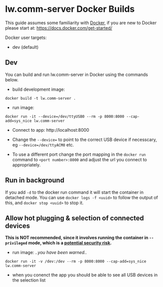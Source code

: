 # lw.comm-server Docker Builds

This guide assumes some familiarity with [Docker](https://www.docker.com/), if you are new to Docker please start at: https://docs.docker.com/get-started/

Docker user targets:
- dev (default)

## Dev
You can build and run lw.comm-server in Docker using the commands below.
- build development image:
```
docker build -t lw.comm-server .
```
- run image:
```
docker run -it --device=/dev/ttyUSB0 --rm -p 8000:8000 --cap-add=sys_nice lw.comm-server
```
- Connect to app: http://localhost:8000

- Change the `--device=` to point to the correct USB device if necesscary, eg `--device=/dev/ttyACM0` etc.
- To use a different port change the port mapping in the `docker run` command to `<port number>:8000` and adjust the url you connect to appropriately.

## Run in background
If you add `-d` to the docker run command it will start the container in detached mode.
You can use `docker logs -f <uuid>` to follow the output of this, and `docker stop <uuid>` to stop it.

## Allow hot plugging & selection of connected devices
**This is NOT recommended, since it involves running the container in `--privileged` mode, which is a [potential security risk](https://docs.docker.com/engine/reference/run/#runtime-privilege-and-linux-capabilities).**
- run image:
_..you have been warned.._

```
docker run -it -v /dev:/dev --rm -p 8000:8000 --cap-add=sys_nice lw.comm-server
```
- when you conenct the app you should be able to see all USB devices in the selection list


